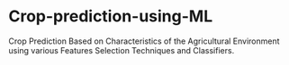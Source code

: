 # Crop-prediction-using-ML
Crop Prediction Based on Characteristics of the Agricultural Environment using various Features Selection Techniques and Classifiers.
